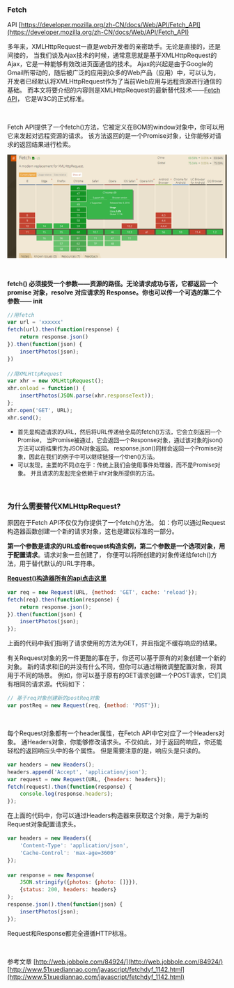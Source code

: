 ### Fetch
API  [https://developer.mozilla.org/zh-CN/docs/Web/API/Fetch_API](https://developer.mozilla.org/zh-CN/docs/Web/API/Fetch_API)

多年来，XMLHttpRequest一直是web开发者的亲密助手。无论是直接的，还是间接的， 当我们谈及Ajax技术的时候，通常意思就是基于XMLHttpRequest的Ajax，它是一种能够有效改进页面通信的技术。 Ajax的兴起是由于Google的Gmail所带动的，随后被广泛的应用到众多的Web产品（应用）中，可以认为， 开发者已经默认将XMLHttpRequest作为了当前Web应用与远程资源进行通信的基础。 而本文将要介绍的内容则是XMLHttpRequest的最新替代技术——[Fetch API](https://developer.mozilla.org/zh-CN/docs/Web/API/Fetch_API)， 它是W3C的正式标准。

<br/>

Fetch API提供了一个fetch()方法，它被定义在BOM的window对象中，你可以用它来发起对远程资源的请求。 该方法返回的是一个Promise对象，让你能够对请求的返回结果进行检索。

![](./images/fetch.png)

<br>

**fetch() 必须接受一个参数——资源的路径。无论请求成功与否，它都返回一个 promise 对象，resolve 对应请求的 Response。你也可以传一个可选的第二个参数—— init**

```js
//用fetch
var url = 'xxxxxx'
fetch(url).then(function(response) {
    return response.json()
}).then(function(json) {
    insertPhotos(json);
})

//用XMLHttpRequest
var xhr = new XMLHttpRequest();
xhr.onload = function() {
    insertPhotos(JSON.parse(xhr.responseText));
};
xhr.open('GET', URL);
xhr.send();
```

- <font size='2'>首先是构造请求的URL，然后将URL传递给全局的fetch()方法，它会立刻返回一个Promise， 当Promise被通过，它会返回一个Response对象，通过该对象的json()方法可以将结果作为JSON对象返回。 response.json()同样会返回一个Promise对象，因此在我们的例子中可以继续链接一个then()方法。</font>
- <font size='2'>可以发现，主要的不同点在于：传统上我们会使用事件处理器，而不是Promise对象。 并且请求的发起完全依赖于xhr对象所提供的方法。</font>

<br>

### 为什么需要替代XMLHttpRequest?

原因在于Fetch API不仅仅为你提供了一个fetch()方法。
如：你可以通过Request构造器函数创建一个新的请求对象，这也是建议标准的一部分。

**第一个参数是请求的URL或者request构造实例，第二个参数是一个选项对象，用于配置请求**。请求对象一旦创建了， 你便可以将所创建的对象传递给fetch()方法，用于替代默认的URL字符串。

**[Request()构造器所有的api点击这里](https://developer.mozilla.org/zh-CN/docs/Web/API/Request)**


```js
var req = new Request(URL, {method: 'GET', cache: 'reload'});
fetch(req).then(function(response) {
    return response.json();
}).then(function(json) {
    insertPhotos(json);
});
```

上面的代码中我们指明了请求使用的方法为GET，并且指定不缓存响应的结果。

有关Request对象的另一件更酷的事在于，你还可以基于原有的对象创建一个新的对象。 新的请求和旧的并没有什么不同，但你可以通过稍微调整配置对象，将其用于不同的场景。 例如，你可以基于原有的GET请求创建一个POST请求，它们具有相同的请求源。代码如下：

```js
// 基于req对象创建新的postReq对象
var postReq = new Request(req, {method: 'POST'});
```

<br>

每个Request对象都有一个header属性，在Fetch API中它对应了一个Headers对象。 通Headers对象，你能够修改请求头。不仅如此，对于返回的响应，你还能轻松的返回响应头中的各个属性。 但是需要注意的是，响应头是只读的。

```js
var headers = new Headers();
headers.append('Accept', 'application/json');
var request = new Request(URL, {headers: headers});
fetch(request).then(function(response) {
    console.log(response.headers);
});
```

在上面的代码中，你可以通过Headers构造器来获取这个对象，用于为新的Request对象配置请求头。

```js
var headers = new Headers({
    'Content-Type': 'application/json',
    'Cache-Control': 'max-age=3600'
});

var response = new Response(
    JSON.stringify({photos: {photo: []}}),
    {status: 200, headers: headers}
);
response.json().then(function(json) {
    insertPhotos(json);
});
```

Request和Response都完全遵循HTTP标准。

<br>

参考文章
[http://web.jobbole.com/84924/](http://web.jobbole.com/84924/)
[http://www.51xuediannao.com/javascript/fetchdyf_1142.html](http://www.51xuediannao.com/javascript/fetchdyf_1142.html)












